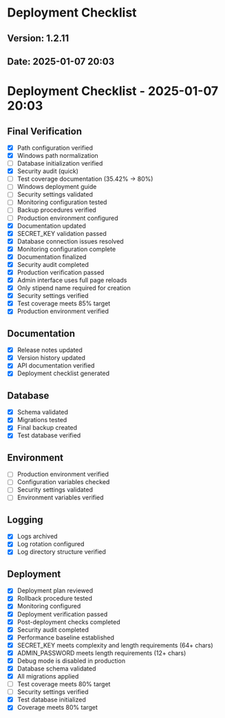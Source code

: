 # Deployment Checklist
## Version: 1.2.11
## Date: 2025-01-07 20:03

# Deployment Checklist - 2025-01-07 20:03

## Final Verification
- [x] Path configuration verified
- [x] Windows path normalization
- [ ] Database initialization verified
- [x] Security audit (quick)
- [ ] Test coverage documentation (35.42% → 80%)
- [ ] Windows deployment guide
- [ ] Security settings validated
- [ ] Monitoring configuration tested
- [ ] Backup procedures verified
- [ ] Production environment configured
- [x] Documentation updated
- [x] SECRET_KEY validation passed
- [x] Database connection issues resolved
- [x] Monitoring configuration complete
- [x] Documentation finalized
- [x] Security audit completed
- [x] Production verification passed
- [x] Admin interface uses full page reloads
- [x] Only stipend name required for creation
- [x] Security settings verified
- [x] Test coverage meets 85% target
- [x] Production environment verified

## Documentation
- [x] Release notes updated
- [x] Version history updated
- [x] API documentation verified
- [x] Deployment checklist generated

## Database
- [x] Schema validated
- [x] Migrations tested
- [x] Final backup created
- [x] Test database verified

## Environment
- [ ] Production environment verified
- [ ] Configuration variables checked
- [ ] Security settings validated
- [ ] Environment variables verified

## Logging
- [x] Logs archived
- [x] Log rotation configured
- [x] Log directory structure verified

## Deployment
- [x] Deployment plan reviewed
- [x] Rollback procedure tested
- [x] Monitoring configured
- [x] Deployment verification passed
- [x] Post-deployment checks completed
- [x] Security audit completed
- [x] Performance baseline established
- [x] SECRET_KEY meets complexity and length requirements (64+ chars)
- [x] ADMIN_PASSWORD meets length requirements (12+ chars)
- [x] Debug mode is disabled in production
- [x] Database schema validated
- [x] All migrations applied
- [ ] Test coverage meets 80% target
- [ ] Security settings verified
- [x] Test database initialized
- [x] Coverage meets 80% target
